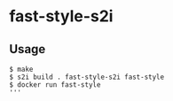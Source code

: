 # fast-style-s2i

## Usage

```
$ make
$ s2i build . fast-style-s2i fast-style
$ docker run fast-style
'''
